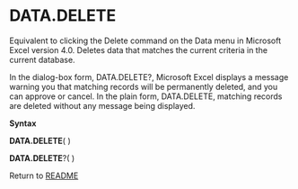 # DATA.DELETE

Equivalent to clicking the Delete command on the Data menu in Microsoft
Excel version 4.0. Deletes data that matches the current criteria in the
current database.

In the dialog-box form, DATA.DELETE?, Microsoft Excel displays a message
warning you that matching records will be permanently deleted, and you
can approve or cancel. In the plain form, DATA.DELETE, matching records
are deleted without any message being displayed.

**Syntax**

**DATA.DELETE**( )

**DATA.DELETE**?( )



Return to [README](README.md)

